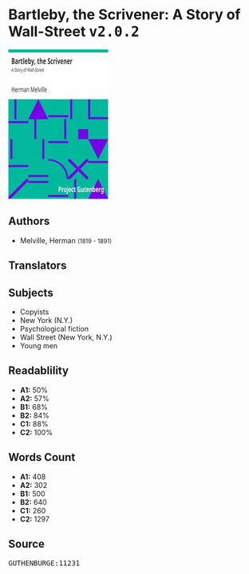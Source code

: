# Bartleby, the Scrivener: A Story of Wall-Street <kbd>v2.0.2</kbd>

![](./cover.medium.jpg "")

## Authors


 - Melville, Herman <small>(1819 - 1891)</small>

## Translators



## Subjects


 - Copyists
 - New York (N.Y.)
 - Psychological fiction
 - Wall Street (New York, N.Y.)
 - Young men

## Readablility


 - **A1:** 50%
 - **A2:** 57%
 - **B1:** 68%
 - **B2:** 84%
 - **C1:** 88%
 - **C2:** 100%

## Words Count


 - **A1:** 408
 - **A2:** 302
 - **B1:** 500
 - **B2:** 640
 - **C1:** 260
 - **C2:** 1297

## Source


<kbd>GUTHENBURGE:11231</kbd>
